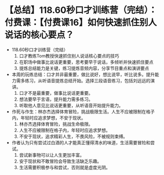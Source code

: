# 【总结】118.60秒口才训练营（完结）：付费课：【付费课16】如何快速抓住别人说话的核心要点？

-   118.60秒口才训练营（完结）
    1.  口才教练Tom教授快速抓住别人说话核心要点的技巧
    2.  在职场中做事比说话更重要，思考要早于说话，多倾听并快速抓住要点
    3.  提炼总结能力是关键，练习提炼音频内容，分享节目重点和演讲要点
-   本周的玩练总结：口才并非最重要，做比说好，想比说早，听比说多。提升能力需多练习，从听语音提炼总结开始。选择三段语音练习，包括刘远远的演讲。
    1.  口才不是最重要，做事比说话更重要。
    2.  想法要早于言语，提升能力需多练习。
    3.  听取他人意见比说话更重要，从听语音开始提升能力。
-   作死与作生：林亦杰选择体育冒险，挑战极限生活。人生不应被限制在格子内，年轻时应追求梦想，不安于现状。
    1.  林亦杰选择体育冒险，挑战生命极限。
    2.  人生不应被限制在格子内，年轻时应追求梦想。
    3.  不安于现状，追求精彩人生，不畏风险，不被规则束缚。
-   作者认为只有尝试过白酒的人才能真正懂得清水的味道，生活需要冒险和尝试。
    1.  尝试新事物可以让人生更加丰富。
    2.  安于现状和不敢冒险会导致生活缺乏乐趣。
    3.  生活需要积极参与和尝试，否则就是虚度光阴。